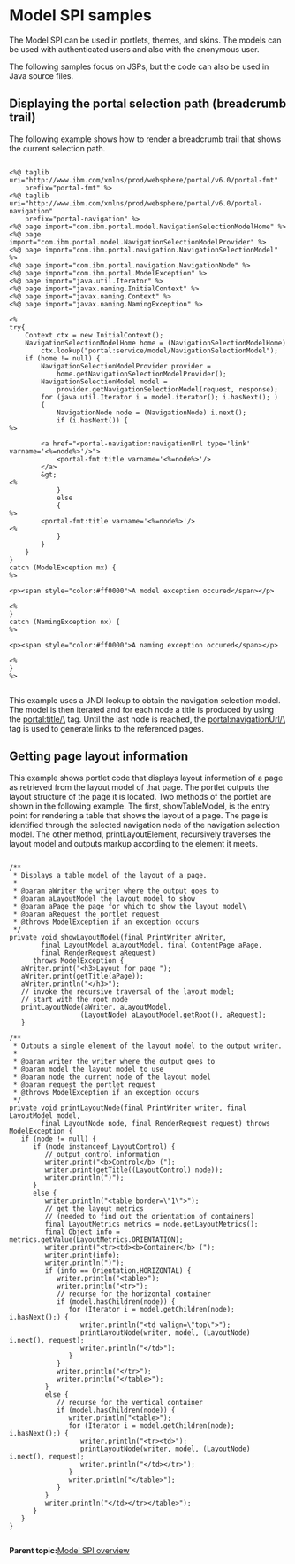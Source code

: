 # Model SPI samples

The Model SPI can be used in portlets, themes, and skins. The models can be used with authenticated users and also with the anonymous user.

The following samples focus on JSPs, but the code can also be used in Java source files.

## Displaying the portal selection path \(breadcrumb trail\)

The following example shows how to render a breadcrumb trail that shows the current selection path.

```xmp

<%@ taglib uri="http://www.ibm.com/xmlns/prod/websphere/portal/v6.0/portal-fmt" 
    prefix="portal-fmt" %>
<%@ taglib uri="http://www.ibm.com/xmlns/prod/websphere/portal/v6.0/portal-navigation" 
    prefix="portal-navigation" %>
<%@ page import="com.ibm.portal.model.NavigationSelectionModelHome" %>
<%@ page import="com.ibm.portal.model.NavigationSelectionModelProvider" %>
<%@ page import="com.ibm.portal.navigation.NavigationSelectionModel" %>
<%@ page import="com.ibm.portal.navigation.NavigationNode" %>
<%@ page import="com.ibm.portal.ModelException" %>
<%@ page import="java.util.Iterator" %>
<%@ page import="javax.naming.InitialContext" %>
<%@ page import="javax.naming.Context" %>
<%@ page import="javax.naming.NamingException" %>

<%
try{
    Context ctx = new InitialContext();
    NavigationSelectionModelHome home = (NavigationSelectionModelHome) 
        ctx.lookup("portal:service/model/NavigationSelectionModel");
    if (home != null) {
        NavigationSelectionModelProvider provider = 
            home.getNavigationSelectionModelProvider();
        NavigationSelectionModel model = 
            provider.getNavigationSelectionModel(request, response);
        for (java.util.Iterator i = model.iterator(); i.hasNext(); ) 
        {
            NavigationNode node = (NavigationNode) i.next();
            if (i.hasNext()) {
%>

        <a href="<portal-navigation:navigationUrl type='link' varname='<%=node%>'/>">
            <portal-fmt:title varname='<%=node%>'/>
        </a> 
        &gt;
<%
            }
            else 
            {
%>
        <portal-fmt:title varname='<%=node%>'/>
<%
            }
        }
    }
}
catch (ModelException mx) {
%>

<p><span style="color:#ff0000">A model exception occured</span></p>

<%
}
catch (NamingException nx) {
%>

<p><span style="color:#ff0000">A naming exception occured</span></p>

<%
}
%>


```

This example uses a JNDI lookup to obtain the navigation selection model. The model is then iterated and for each node a title is produced by using the <portal:title/\> tag. Until the last node is reached, the <portal:navigationUrl/\> tag is used to generate links to the referenced pages.

## Getting page layout information

This example shows portlet code that displays layout information of a page as retrieved from the layout model of that page. The portlet outputs the layout structure of the page it is located. Two methods of the portlet are shown in the following example. The first, showTableModel, is the entry point for rendering a table that shows the layout of a page. The page is identified through the selected navigation node of the navigation selection model. The other method, printLayoutElement, recursively traverses the layout model and outputs markup according to the element it meets.

```

/**
 * Displays a table model of the layout of a page.
 *
 * @param aWriter the writer where the output goes to
 * @param aLayoutModel the layout model to show
 * @param aPage the page for which to show the layout model\
 * @param aRequest the portlet request
 * @throws ModelException if an exception occurs
 */
private void showLayoutModel(final PrintWriter aWriter, 
        final LayoutModel aLayoutModel, final ContentPage aPage, 
        final RenderRequest aRequest) 
      throws ModelException {
   aWriter.print("<h3>Layout for page ");
   aWriter.print(getTitle(aPage));
   aWriter.println("</h3>");   
   // invoke the recursive traversal of the layout model; 
   // start with the root node   
   printLayoutNode(aWriter, aLayoutModel, 
                  (LayoutNode) aLayoutModel.getRoot(), aRequest);   
   }   

/**
 * Outputs a single element of the layout model to the output writer.
 *
 * @param writer the writer where the output goes to
 * @param model the layout model to use 
 * @param node the current node of the layout model 
 * @param request the portlet request 
 * @throws ModelException if an exception occurs 
 */
private void printLayoutNode(final PrintWriter writer, final LayoutModel model, 
        final LayoutNode node, final RenderRequest request) throws ModelException { 
   if (node != null) {
      if (node instanceof LayoutControl) {
         // output control information
         writer.print("<b>Control</b> (");
         writer.print(getTitle((LayoutControl) node));
         writer.println(")");
      } 
      else {
         writer.println("<table border=\"1\">");
         // get the layout metrics 
         // (needed to find out the orientation of containers)
         final LayoutMetrics metrics = node.getLayoutMetrics();
         final Object info = metrics.getValue(LayoutMetrics.ORIENTATION);
         writer.print("<tr><td><b>Container</b> (");
         writer.print(info);
         writer.println(")");
         if (info == Orientation.HORIZONTAL) {
            writer.println("<table>");
            writer.println("<tr>");
            // recurse for the horizontal container
            if (model.hasChildren(node)) {
               for (Iterator i = model.getChildren(node); i.hasNext();) {
                  writer.println("<td valign=\"top\">");
                  printLayoutNode(writer, model, (LayoutNode) i.next(), request);
                  writer.println("</td>");
               }
            }
            writer.println("</tr>");
            writer.println("</table>");
         } 
         else {
            // recurse for the vertical container
            if (model.hasChildren(node)) {
               writer.println("<table>");    
               for (Iterator i = model.getChildren(node); i.hasNext();) {
                  writer.println("<tr><td>");
                  printLayoutNode(writer, model, (LayoutNode) i.next(), request);
                  writer.println("</td></tr>");
               }
               writer.println("</table>");
            }
         }
         writer.println("</td></tr></table>");
      }
   }
}


```

**Parent topic:**[Model SPI overview](../dev/dgn_modelovw.md)

